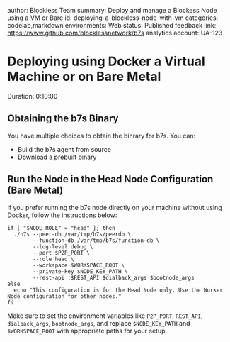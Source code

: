 
author: Blockless Team
summary: Deploy and manage a Blockess Node using a VM or Bare
id: deploying-a-blockless-node-with-vm
categories: codelab,markdown
environments: Web
status: Published
feedback link: https://www.github.com/blocklessnetwork/b7s
analytics account: UA-123

# Deploying using Docker a Virtual Machine or on Bare Metal
Duration: 0:10:00

## Obtaining the b7s Binary

You have multiple choices to obtain the binrary for b7s. You can:

* Build the b7s agent from source
* Download a prebuilt binary

## Run the Node in the Head Node Configuration (Bare Metal)

If you prefer running the b7s node directly on your machine without using Docker, follow the instructions below:

    if [ "$NODE_ROLE" = "head" ]; then
      ./b7s --peer-db /var/tmp/b7s/peerdb \
            --function-db /var/tmp/b7s/function-db \
            --log-level debug \
            --port $P2P_PORT \
            --role head \
            --workspace $WORKSPACE_ROOT \
            --private-key $NODE_KEY_PATH \
            --rest-api :$REST_API $dialback_args $bootnode_args
    else
      echo "This configuration is for the Head Node only. Use the Worker Node configuration for other nodes."
    fi

Make sure to set the environment variables like `P2P_PORT`, `REST_API`, `dialback_args`, `bootnode_args`, and replace `$NODE_KEY_PATH` and `$WORKSPACE_ROOT` with appropriate paths for your setup.